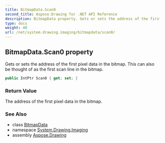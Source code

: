 ```yaml
---
title: BitmapData.Scan0
second_title: Aspose.Drawing for .NET API Reference
description: BitmapData property. Gets or sets the address of the first pixel data in the bitmap. This can also be thought of as the first scan line in the bitmap
type: docs
weight: 40
url: /net/system.drawing.imaging/bitmapdata/scan0/
---
```

## BitmapData.Scan0 property

Gets or sets the address of the first pixel data in the bitmap. This can also be thought of as the first scan line in the bitmap.

```csharp
public IntPtr Scan0 { get; set; }
```

### Return Value

The address of the first pixel data in the bitmap.

### See Also

* class [BitmapData](../)
* namespace [System.Drawing.Imaging](../../bitmapdata/)
* assembly [Aspose.Drawing](../../../)


